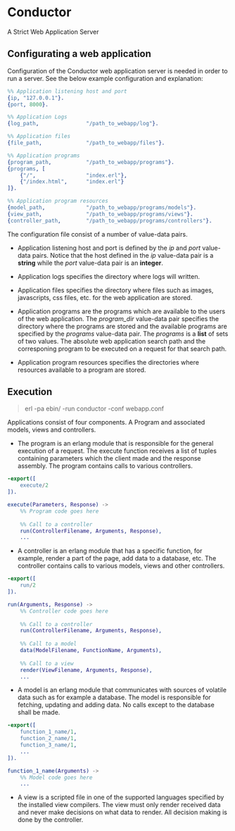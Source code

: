 # Conductor
A Strict Web Application Server

## Configurating a web application
Configuration of the Conductor web application server is needed in order to
run a server. See the below example configuration and explanation:

```erlang
%% Application listening host and port
{ip, "127.0.0.1"}.
{port, 8000}.

%% Application Logs
{log_path,               "/path_to_webapp/log"}.

%% Application files
{file_path,              "/path_to_webapp/files"}.

%% Application programs
{program_path,           "/path_to_webapp/programs"}.
{programs, [
    {"/",                "index.erl"},
    {"/index.html",      "index.erl"}
]}.

%% Application program resources
{model_path,             "/path_to_webapp/programs/models"}.
{view_path,              "/path_to_webapp/programs/views"}.
{controller_path,        "/path_to_webapp/programs/controllers"}.

```
The configuration file consist of a number of value-data pairs.

* Application listening host and port is defined by the _ip_ and _port_ 
value-data pairs. Notice that the host defined in the _ip_ value-data pair 
is a __string__ while the _port_ value-data pair is an __integer__.

* Application logs specifies the directory where logs will written.

* Application files specifies the directory where files such as images, 
javascripts, css files, etc. for the web application are stored.

* Application programs are the programs which are available to the users
of the web application. The _program_dir_ value-data pair specifies the 
directory where the programs are stored and the available programs are 
specified by the _programs_ value-data pair. The _programs_ is a __list__ 
of sets of two values. The absolute web application search path and the 
corresponing program to be executed on a request for that search path.

* Application program resources specifies the directories where resources 
available to a program are stored.


## Execution
> erl -pa ebin/ -run conductor -conf webapp.conf

Applications consist of four components. A Program and associated models, 
views and controllers.

* The program is an erlang module that is responsible for the general 
execution of a request. The execute function receives a list of tuples 
containing parameters which the client made and the response assembly. 
The program contains calls to various controllers.

```Erlang
-export([
	execute/2
]).

execute(Parameters, Response) ->
	%% Program code goes here
	
	%% Call to a controller
	run(ControllerFilename, Arguments, Response),
	...
```

* A controller is an erlang module that has a specific function, for example, 
render a part of the page, add data to a database, etc. The controller contains 
calls to various models, views and other controllers.

```Erlang
-export([
	run/2
]).

run(Arguments, Response) ->
	%% Controller code goes here
	
	%% Call to a controller
	run(ControllerFilename, Arguments, Response),
	
	%% Call to a model
	data(ModelFilename, FunctionName, Arguments),
	
	%% Call to a view
	render(ViewFilename, Arguments, Response),
	...
```

* A model is an erlang module that communicates with sources of volatile data 
such as for example a database. The model is responsible for fetching, 
updating and adding data. No calls except to the database shall be made.

```Erlang
-export([
	function_1_name/1,
	function_2_name/1,
	function_3_name/1,
	...
]).

function_1_name(Arguments) ->
	%% Model code goes here
	...
```

* A view is a scripted file in one of the supported languages specified 
by the installed view compilers. The view must only render received data 
and never make decisions on what data to render. All decision making is 
done by the controller.

